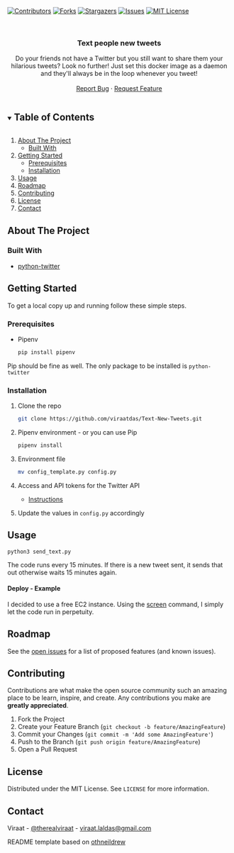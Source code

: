 <!-- PROJECT SHIELDS -->
<!--
*** I'm using markdown "reference style" links for readability.
*** Reference links are enclosed in brackets [ ] instead of parentheses ( ).
*** See the bottom of this document for the declaration of the reference variables
*** for contributors-url, forks-url, etc. This is an optional, concise syntax you may use.
*** https://www.markdownguide.org/basic-syntax/#reference-style-links
-->
[![Contributors][contributors-shield]][contributors-url]
[![Forks][forks-shield]][forks-url]
[![Stargazers][stars-shield]][stars-url]
[![Issues][issues-shield]][issues-url]
[![MIT License][license-shield]][license-url]



<!-- PROJECT LOGO -->
<br />
<p align="center">

  </a>

  <h3 align="center">Text people new tweets



</h3>

  <p align="center">
    Do your friends not have a Twitter but you still want to share them your hilarious tweets? Look no further! Just set this docker image as a daemon and they'll always be in the loop whenever you tweet!
    <br />
    <br />
    <a href="https://github.com/viraatdas/Text-New-Tweets/issues">Report Bug</a>
    ·
    <a href="https://github.com/viraatdas/Text-New-Tweets/issues">Request Feature</a>

</p>



<!-- TABLE OF CONTENTS -->
<details open="open">
  <summary><h2 style="display: inline-block">Table of Contents</h2></summary>
  <ol>
    <li>
      <a href="#about-the-project">About The Project</a>
      <ul>
        <li><a href="#built-with">Built With</a></li>
      </ul>
    </li>
    <li>
      <a href="#getting-started">Getting Started</a>
      <ul>
        <li><a href="#prerequisites">Prerequisites</a></li>
        <li><a href="#installation">Installation</a></li>
      </ul>
    </li>
    <li><a href="#usage">Usage</a></li>
    <li><a href="#roadmap">Roadmap</a></li>
    <li><a href="#contributing">Contributing</a></li>
    <li><a href="#license">License</a></li>
    <li><a href="#contact">Contact</a></li>
  </ol>
</details>



<!-- ABOUT THE PROJECT -->
## About The Project




### Built With

* [python-twitter](https://github.com/bear/python-twitter)


<!-- GETTING STARTED -->
## Getting Started

To get a local copy up and running follow these simple steps.

### Prerequisites

* Pipenv 
  ```sh
  pip install pipenv
  ```
Pip should be fine as well. The only package to be installed is `python-twitter`


### Installation

1. Clone the repo
   ```sh
   git clone https://github.com/viraatdas/Text-New-Tweets.git
   ```
2. Pipenv environment - or you can use Pip
   ```sh
   pipenv install
   ```

3. Environment file
   ```sh
   mv config_template.py config.py
   ```
4. Access and API tokens for the Twitter API
    - [Instructions](https://python-twitter.readthedocs.io/en/latest/getting_started.html)

5. Update the values in `config.py` accordingly 


<!-- USAGE EXAMPLES -->
## Usage

`python3 send_text.py` 

The code runs every 15 minutes. If there is a new tweet sent, it sends that out otherwise waits 15 minutes again. 

#### Deploy - Example
I decided to use a free EC2 instance. Using the [screen](https://linuxize.com/post/how-to-use-linux-screen/) command, I simply let the code run in perpetuity. 


<!-- ROADMAP -->
## Roadmap

See the [open issues](https://github.com/viraatdas/Text-New-Tweets/issues) for a list of proposed features (and known issues).



<!-- CONTRIBUTING -->
## Contributing

Contributions are what make the open source community such an amazing place to be learn, inspire, and create. Any contributions you make are **greatly appreciated**.

1. Fork the Project
2. Create your Feature Branch (`git checkout -b feature/AmazingFeature`)
3. Commit your Changes (`git commit -m 'Add some AmazingFeature'`)
4. Push to the Branch (`git push origin feature/AmazingFeature`)
5. Open a Pull Request



<!-- LICENSE -->
## License

Distributed under the MIT License. See `LICENSE` for more information.

<!-- CONTACT -->
## Contact

Viraat - [@therealviraat](https://twitter.com/therealviraat) - viraat.laldas@gmail.com

README template based on [othneildrew](https://github.com/othneildrew/Best-README-Template)


<!-- MARKDOWN LINKS & IMAGES -->
<!-- https://www.markdownguide.org/basic-syntax/#reference-style-links -->
[contributors-shield]: https://img.shields.io/github/contributors/viraatdas/Text-New-Tweets.svg?style=for-the-badge
[contributors-url]: https://github.com/viraatdas/Text-New-Tweets/graphs/contributors
[forks-shield]: https://img.shields.io/github/forks/viraatdas/Text-New-Tweets.svg?style=for-the-badge
[forks-url]: https://github.com/viraatdas/Text-New-Tweets/network/members
[stars-shield]: https://img.shields.io/github/stars/viraatdas/Text-New-Tweets.svg?style=for-the-badge
[stars-url]: https://github.com/viraatdas/Text-New-Tweets/stargazers
[issues-shield]: https://img.shields.io/github/issues/viraatdas/Text-New-Tweets.svg?style=for-the-badge
[issues-url]: https://github.com/viraatdas/Text-New-Tweets/issues
[license-shield]: https://img.shields.io/github/license/viraatdas/Text-New-Tweets.svg?style=for-the-badge
[license-url]: https://github.com/viraatdas/Text-New-Tweets/blob/master/LICENSE
[linkedin-shield]: https://img.shields.io/badge/-LinkedIn-black.svg?style=for-the-badge&logo=linkedin&colorB=555
[linkedin-url]: https://linkedin.com/in/linkedin_username
